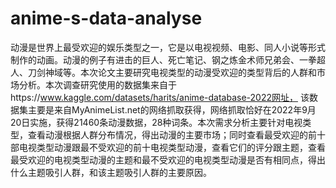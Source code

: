 # anime-s-data-analyse
动漫是世界上最受欢迎的娱乐类型之一，它是以电视视频、电影、同人小说等形式制作的动画。动漫的例子有进击的巨人、死亡笔记、钢之炼金术师兄弟会、一拳超人、刀剑神域等。本次论文主要研究电视类型的动漫受欢迎的类型背后的人群和市场分析。本次调查研究使用的数据集来自于https://www.kaggle.com/datasets/harits/anime-database-2022网址，
该数据集主要是来自MyAnimeList.net的网络抓取获得，网络抓取恰好在2022年9月20日实施，获得21460条动漫数据，28种词条。本次需求分析主要针对电视类型，查看动漫根据人群分布情况，得出动漫的主要市场；同时查看最受欢迎的前十部电视类型动漫跟最不受欢迎的前十电视类型动漫，查看它们的评分跟主题，查看最受欢迎的电视类型动漫的主题和最不受欢迎的电视类型动漫是否有相同点，得出什么主题吸引人群，和该主题吸引人群的主要原因。
